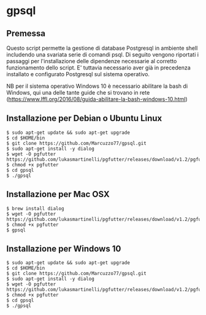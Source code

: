 # gpsql
## Premessa
Questo script permette la gestione di database Postgresql in ambiente shell includendo una svariata serie di comandi psql.
Di seguito vengono riportati i passaggi per l'installazione delle dipendenze necessarie al corretto funzionamento dello script.
E' tuttavia necessario aver già in precedenza installato e configurato Postgresql sul sistema operativo.

NB per il sistema operativo Windows 10 è necessario abilitare la bash di Windows, qui una delle tante guide che si trovano in rete (https://www.lffl.org/2016/08/guida-abilitare-la-bash-windows-10.html)

## Installazione per Debian o Ubuntu Linux
```
$ sudo apt-get update && sudo apt-get upgrade
$ cd $HOME/bin
$ git clone https://github.com/Marcuzzo77/gpsql.git
$ sudo apt-get install -y dialog
$ wget -O pgfutter https://github.com/lukasmartinelli/pgfutter/releases/download/v1.2/pgfutter_linux_amd64
$ chmod +x pgfutter
$ cd gpsql
$ ./gpsql
```

## Installazione per Mac OSX
```
$ brew install dialog
$ wget -O pgfutter https://github.com/lukasmartinelli/pgfutter/releases/download/v1.2/pgfutter_darwin_amd64
$ chmod +x pgfutter
$ gpsql
````

## Installazione per Windows 10
```
$ sudo apt-get update && sudo apt-get upgrade
$ cd $HOME/bin
$ git clone https://github.com/Marcuzzo77/gpsql.git
$ sudo apt-get install -y dialog
$ wget -O pgfutter https://github.com/lukasmartinelli/pgfutter/releases/download/v1.2/pgfutter_linux_amd64
$ chmod +x pgfutter
$ cd gpsql
$ ./gpsql
```
